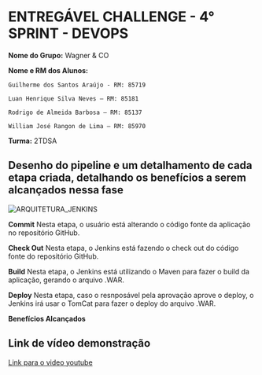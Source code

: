 # ENTREGÁVEL CHALLENGE - 4° SPRINT - DEVOPS

**Nome do Grupo:**  Wagner & CO

**Nome e RM dos Alunos:**

    Guilherme dos Santos Araújo - RM: 85719
    
    Luan Henrique Silva Neves – RM: 85181
    
    Rodrigo de Almeida Barbosa – RM: 85137
    
    William José Rangon de Lima – RM: 85970

**Turma:** 2TDSA

## Desenho do pipeline e um detalhamento de cada etapa criada, detalhando os benefícios a serem alcançados nessa fase
![ARQUITETURA_JENKINS](https://user-images.githubusercontent.com/63483424/138733242-4c7224ee-8536-45af-876f-25fb107ef3f5.jpg)

**Commit**
    Nesta etapa, o usuário está alterando o código fonte da aplicação no repositório GitHub.
    
**Check Out**
    Nesta etapa, o Jenkins está fazendo o check out do código fonte do repositório GitHub.

**Build**
    Nesta etapa, o Jenkins está utilizando o Maven para fazer o build da aplicação, gerando o arquivo .WAR.
    
**Deploy**
    Nesta etapa, caso o resnposável pela aprovação aprove o deploy, o Jenkins irá usar o TomCat para fazer o deploy do arquivo .WAR.


**Benefícios Alcançados**
    

## Link de vídeo demonstração

[Link para o video youtube](https://www.youtube.com/watch?v=asU3WQ_vJ6s)


